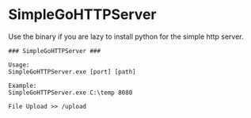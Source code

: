 # SimpleGoHTTPServer

Use the binary if you are lazy to install python for the simple http server. 

```
### SimpleGoHTTPServer ###

Usage:
SimpleGoHTTPServer.exe [port] [path] 

Example:
SimpleGoHTTPServer.exe C:\temp 8080

File Upload >> /upload

```
